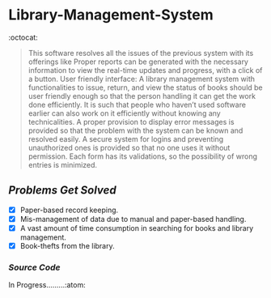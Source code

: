 # Library-Management-System 
:octocat:
> This software resolves all the issues of the previous system with its offerings like
Proper reports can be generated with the necessary information to view the real-time updates and progress, with a click of a button.
User friendly interface: A library management system with functionalities to issue, return, and view the status of books should be user
friendly enough so that the person handling it can get the work done efficiently. It is such that people who haven’t used software earlier 
can also work on it efficiently without knowing any technicalities.
A proper provision to display error messages is provided so that the problem with the system can be known and resolved easily.
A secure system for logins and preventing unauthorized ones is provided so that no one uses it without permission.
Each form has its validations, so the possibility of wrong entries is minimized.

## *Problems Get Solved*
- [x] Paper-based record keeping.
- [x] Mis-management of data due to manual and paper-based handling.
- [x] A vast amount of time consumption in searching for books and library management.
- [x] Book-thefts from the library.

### ***Source Code***
In Progress.........:atom:
